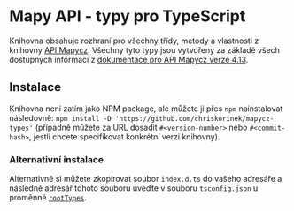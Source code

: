# Mapy API - typy pro TypeScript
Knihovna obsahuje rozhraní pro všechny třídy, metody a vlastnosti z
knihovny [API Mapycz](http://api.mapy.cz). Všechny tyto typy jsou
vytvořeny za základě všech dostupných informací z [dokumentace pro
API Mapycz verze 4.13](http://api.mapy.cz).

## Instalace
Knihovna není zatím jako NPM package, ale můžete jí přes `npm`
nainstalovat následovně: `npm install -D
'https://github.com/chriskorinek/mapycz-types'` (případně můžete za URL
dosadit `#<version-number>` nebo `#<commit-hash>`, jestli chcete 
specifikovat konkrétní verzi knihovny).
### Alternativní instalace
Alternativně si můžete zkopírovat soubor `index.d.ts` do vašeho adresáře a
následně adresář tohoto souboru uveďte v souboru `tsconfig.json` u 
proměnné [`rootTypes`](https://www.typescriptlang.org/tsconfig#typeRoots).
